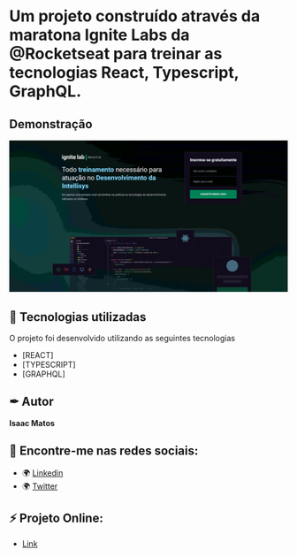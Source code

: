 # Um projeto construído através da maratona Ignite Labs da @Rocketseat para treinar as tecnologias React, Typescript, GraphQL.

## Demonstração

<img src="./src/assets/01.png" alt="Exemplo 1">

## 🚀 Tecnologias utilizadas

O projeto foi desenvolvido utilizando as seguintes tecnologias

- [REACT]
- [TYPESCRIPT]
- [GRAPHQL]

## ✒ Autor

**Isaac Matos**

## 👥 Encontre-me nas redes sociais:

- 🌍 [Linkedin](https://www.linkedin.com/in/isaac-matos-568b6911a/)
- 🌍 [Twitter](https://twitter.com/ic_matos)

## ⚡ Projeto Online:
- [Link](https://intellisys-tutoriais.vercel.app)